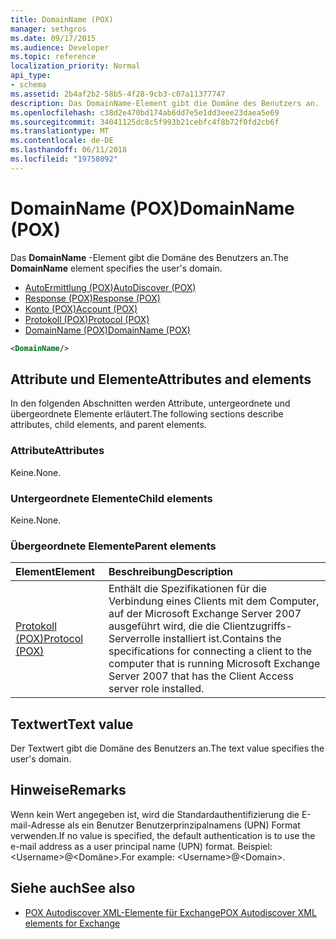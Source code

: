 ```yaml
---
title: DomainName (POX)
manager: sethgros
ms.date: 09/17/2015
ms.audience: Developer
ms.topic: reference
localization_priority: Normal
api_type:
- schema
ms.assetid: 2b4af2b2-58b5-4f28-9cb3-c07a11377747
description: Das DomainName-Element gibt die Domäne des Benutzers an.
ms.openlocfilehash: c38d2e470bd174ab6dd7e5e1dd3eee23daea5e69
ms.sourcegitcommit: 34041125dc8c5f993b21cebfc4f8b72f0fd2cb6f
ms.translationtype: MT
ms.contentlocale: de-DE
ms.lasthandoff: 06/11/2018
ms.locfileid: "19758092"
---
```

# <a name="domainname-pox"></a><span data-ttu-id="ad0da-103">DomainName (POX)</span><span class="sxs-lookup"><span data-stu-id="ad0da-103">DomainName (POX)</span></span>

<span data-ttu-id="ad0da-104">Das **DomainName** -Element gibt die Domäne des Benutzers an.</span><span class="sxs-lookup"><span data-stu-id="ad0da-104">The **DomainName** element specifies the user's domain.</span></span> 
  
- [<span data-ttu-id="ad0da-105">AutoErmittlung (POX)</span><span class="sxs-lookup"><span data-stu-id="ad0da-105">AutoDiscover (POX)</span></span>](autodiscover-pox.md)  
- [<span data-ttu-id="ad0da-106">Response (POX)</span><span class="sxs-lookup"><span data-stu-id="ad0da-106">Response (POX)</span></span>](response-pox.md)  
- [<span data-ttu-id="ad0da-107">Konto (POX)</span><span class="sxs-lookup"><span data-stu-id="ad0da-107">Account (POX)</span></span>](account-pox.md) 
- [<span data-ttu-id="ad0da-108">Protokoll (POX)</span><span class="sxs-lookup"><span data-stu-id="ad0da-108">Protocol (POX)</span></span>](protocol-pox.md) 
- [<span data-ttu-id="ad0da-109">DomainName (POX)</span><span class="sxs-lookup"><span data-stu-id="ad0da-109">DomainName (POX)</span></span>](domainname-pox.md)
  
```xml
<DomainName/>
```

## <a name="attributes-and-elements"></a><span data-ttu-id="ad0da-110">Attribute und Elemente</span><span class="sxs-lookup"><span data-stu-id="ad0da-110">Attributes and elements</span></span>

<span data-ttu-id="ad0da-111">In den folgenden Abschnitten werden Attribute, untergeordnete und übergeordnete Elemente erläutert.</span><span class="sxs-lookup"><span data-stu-id="ad0da-111">The following sections describe attributes, child elements, and parent elements.</span></span>
  
### <a name="attributes"></a><span data-ttu-id="ad0da-112">Attribute</span><span class="sxs-lookup"><span data-stu-id="ad0da-112">Attributes</span></span>

<span data-ttu-id="ad0da-113">Keine.</span><span class="sxs-lookup"><span data-stu-id="ad0da-113">None.</span></span>
  
### <a name="child-elements"></a><span data-ttu-id="ad0da-114">Untergeordnete Elemente</span><span class="sxs-lookup"><span data-stu-id="ad0da-114">Child elements</span></span>

<span data-ttu-id="ad0da-115">Keine.</span><span class="sxs-lookup"><span data-stu-id="ad0da-115">None.</span></span>
  
### <a name="parent-elements"></a><span data-ttu-id="ad0da-116">Übergeordnete Elemente</span><span class="sxs-lookup"><span data-stu-id="ad0da-116">Parent elements</span></span>

|<span data-ttu-id="ad0da-117">**Element**</span><span class="sxs-lookup"><span data-stu-id="ad0da-117">**Element**</span></span>|<span data-ttu-id="ad0da-118">**Beschreibung**</span><span class="sxs-lookup"><span data-stu-id="ad0da-118">**Description**</span></span>|
|:-----|:-----|
|[<span data-ttu-id="ad0da-119">Protokoll (POX)</span><span class="sxs-lookup"><span data-stu-id="ad0da-119">Protocol (POX)</span></span>](protocol-pox.md) <br/> |<span data-ttu-id="ad0da-120">Enthält die Spezifikationen für die Verbindung eines Clients mit dem Computer, auf der Microsoft Exchange Server 2007 ausgeführt wird, die die Clientzugriffs-Serverrolle installiert ist.</span><span class="sxs-lookup"><span data-stu-id="ad0da-120">Contains the specifications for connecting a client to the computer that is running Microsoft Exchange Server 2007 that has the Client Access server role installed.</span></span>  <br/> |
   
## <a name="text-value"></a><span data-ttu-id="ad0da-121">Textwert</span><span class="sxs-lookup"><span data-stu-id="ad0da-121">Text value</span></span>

<span data-ttu-id="ad0da-122">Der Textwert gibt die Domäne des Benutzers an.</span><span class="sxs-lookup"><span data-stu-id="ad0da-122">The text value specifies the user's domain.</span></span>
  
## <a name="remarks"></a><span data-ttu-id="ad0da-123">Hinweise</span><span class="sxs-lookup"><span data-stu-id="ad0da-123">Remarks</span></span>

<span data-ttu-id="ad0da-124">Wenn kein Wert angegeben ist, wird die Standardauthentifizierung die E-mail-Adresse als ein Benutzer Benutzerprinzipalnamens (UPN) Format verwenden.</span><span class="sxs-lookup"><span data-stu-id="ad0da-124">If no value is specified, the default authentication is to use the e-mail address as a user principal name (UPN) format.</span></span> <span data-ttu-id="ad0da-125">Beispiel: \<Username\>@\<Domäne\>.</span><span class="sxs-lookup"><span data-stu-id="ad0da-125">For example: \<Username\>@\<Domain\>.</span></span>
  
## <a name="see-also"></a><span data-ttu-id="ad0da-126">Siehe auch</span><span class="sxs-lookup"><span data-stu-id="ad0da-126">See also</span></span>

- [<span data-ttu-id="ad0da-127">POX Autodiscover XML-Elemente für Exchange</span><span class="sxs-lookup"><span data-stu-id="ad0da-127">POX Autodiscover XML elements for Exchange</span></span>](pox-autodiscover-xml-elements-for-exchange.md)

